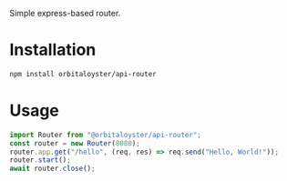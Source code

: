 Simple express-based router.

# Installation

```bash
npm install orbitaloyster/api-router
```

# Usage

```ts
import Router from "@orbitaloyster/api-router";
const router = new Router(8080);
router.app.get("/hello", (req, res) => req.send("Hello, World!"));
router.start();
await router.close();
```
